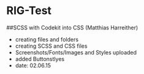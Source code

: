 RIG-Test
===========================

##SCSS with Codekit into CSS (Matthias Harreither)

- creating files and folders
- creating SCSS and CSS files
- Screenshots/Fonts/Images and Styles uploaded
- added Buttonstlyes
- date: 02.06.15
